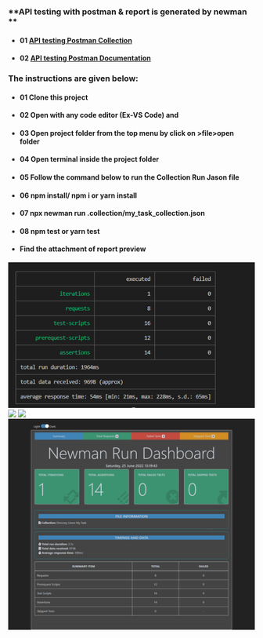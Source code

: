 ### **API testing with postman & report is generated by newman **

- #### 01 [API testing Postman Collection](https://www.getpostman.com/collections/f5f9e8f2ad24afec42af)

- #### 02 [API testing Postman Documentation](https://documenter.getpostman.com/view/21495292/UzBsGigX)

### **The instructions are given below:**

- #### 01 Clone this project

- #### 02 Open with any code editor (Ex-VS Code) and 

- #### 03 Open project folder from the top menu by click on >file>open folder

- #### 04 Open terminal inside the project folder

- #### 05 Follow the command below to run the Collection Run Jason file

- #### 06 npm install/ npm i or yarn install

- #### 07 npx newman run .collection/my_task_collection.json

- #### 08 npm test or yarn test

- #### **Find the attachment of report preview**

![](./collection/newman_report.PNG)
![](./collection/newman_report_part1.PNG)
![](./collection/newman_report_part_2.PNG)
![](./collection/Newman-Summary-Report.png)
